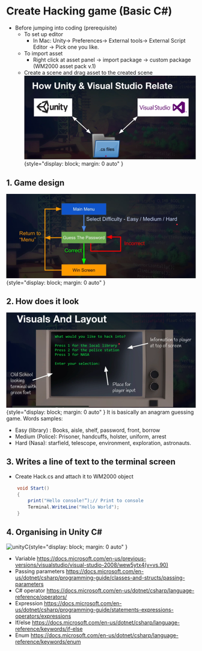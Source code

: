 # Create Hacking game (Basic C#)

* Before jumping into coding (prerequisite)
    * To set up editor
        * In Mac: Unity-> Preferences-> External tools-> External Script Editor -> Pick one you like.
    * To import asset
        * Right click at asset panel -> import package -> custom package (WM2000 asset pack v.1)
    * Create a scene and drag asset to the created scene
![editor](images/editor.png){style="display: block; margin: 0 auto" }
## 1. Game design
![design](images/design.png){style="display: block; margin: 0 auto" }
## 2. How does it look
![look](images/look.png){style="display: block; margin: 0 auto" }
It is basically an anagram guessing game. 
Words samples:
*  Easy (library) : Books, aisle, shelf, password, front, borrow
*  Medium (Police): Prisoner, handcuffs, holster, uniform, arrest
*  Hard (Nasa): starfield, telescope, environment, exploration, astronauts.

## 3. Writes a line of text to the terminal screen
* Create Hack.cs and attach it to WM2000 object
```c#
    void Start()
    {
        print("Hello console!”);// Print to console
        Terminal.WriteLine("Hello World");
    }
```
## 4. Organising in Unity C#

![unityC](images/unityC#.png){style="display: block; margin: 0 auto" }

* Variable 
https://docs.microsoft.com/en-us/previous-versions/visualstudio/visual-studio-2008/wew5ytx4(v=vs.90)
* Passing parameters
https://docs.microsoft.com/en-us/dotnet/csharp/programming-guide/classes-and-structs/passing-parameters
* C# operator
https://docs.microsoft.com/en-us/dotnet/csharp/language-reference/operators/
* Expression
https://docs.microsoft.com/en-us/dotnet/csharp/programming-guide/statements-expressions-operators/expressions
* If/else
https://docs.microsoft.com/en-us/dotnet/csharp/language-reference/keywords/if-else
* Enum 
https://docs.microsoft.com/en-us/dotnet/csharp/language-reference/keywords/enum